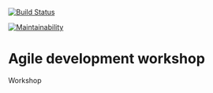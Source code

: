 [![Build Status](https://www.travis-ci.org/laguiarz/agile-developer-2017.svg?branch=master)](https://www.travis-ci.org/laguiarz/agile-developer-2017)

[![Maintainability](https://api.codeclimate.com/v1/badges/f1cca0f84b16e932ded9/maintainability)](https://codeclimate.com/github/laguiarz/agile-developer-2017/maintainability)

# Agile development workshop

Workshop
